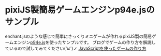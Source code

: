 # pixiJS製簡易ゲームエンジンp94e.jsのサンプル
enchant.jsのような感じで簡単にさっくりミニゲームが作れるpixiJS製の簡易ゲームエンジン[p94e.js](https://github.com/inwan78/p94e.js)を使ったサンプルです。
ブログでゲームの作り方を解説しているので試してみてください('ω')ノ
[JavaScriptを使ったゲームの作り方](https://techlog.wgc-cosmo.com/how-to-create-browser-game/)
